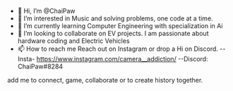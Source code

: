 - 👋 Hi, I’m @ChaiPaw
- 👀 I’m interested in Music and solving problems, one code at a time.
- 🌱 I’m currently learning Computer Engineering with specialization in Ai
- 💞️ I’m looking to collaborate on EV projects. I am passionate about hardware coding and Electric Vehicles
- 📫 How to reach me Reach out on Instagram or drop a Hi on Discord.
--Insta- https://www.instagram.com/camera__addiction/ 
--Discord: ChaiPaw#8284

add me to connect, game, collaborate or to create history together.
